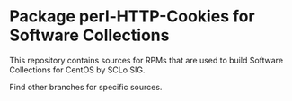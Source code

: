 # Package perl-HTTP-Cookies for Software Collections

This repository contains sources for RPMs that are used
to build Software Collections for CentOS by SCLo SIG.

Find other branches for specific sources.
